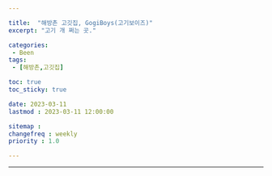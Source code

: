 ```yaml
---

title:  "해방촌 고깃집, GogiBoys(고기보이즈)"
excerpt: "고기 개 쩌는 곳."

categories:
 - Been
tags:
 - [해방촌,고깃집]

toc: true
toc_sticky: true

date: 2023-03-11
lastmod : 2023-03-11 12:00:00

sitemap :
changefreq : weekly
priority : 1.0

---
```

---
